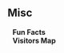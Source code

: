 ## Misc

<h4 style="margin:0 10px 0;">Fun Facts</h4>

<!-- - My nickname, *YOLO*, is a soramimi/mondegreen for *Yunlong*.
- I'm a Tech-otaku, ACGN enthusiast, J-Pop fan, and <a href="https://www.eaccwiki.com/wiki/Philosophy_of_e/acc" target="_blank">e/acc</a> proponent.
- I have a certain artistic foundation (10+ years of experience in painting). -->

<h4 style="margin:0 10px 0;">Visitors Map</h4>
<br>
<script type='text/javascript' id='clustrmaps' src='//cdn.clustrmaps.com/map_v2.js?cl=ffffff&w=a&t=n&d=mErswMtIf2K7G41Iql-K1paY9dnbAA1mf0bzUzgiHAs&co=87CEEB&cmo=FF69B4&cmn=FF1493&w=300'></script>

<style>
.tooltip {
  position: relative;
  display: inline-block;
}

.tooltip .tooltiptext {
  visibility: hidden;
  width: 50vw; 
  background-color: black;
  color: #fff;
  border-radius: 6px;
  padding: 5px 10px;

  position: absolute;
  z-index: 1;
  left: 50%;         
  transform: translateX(-50%); 
}

.tooltip:hover .tooltiptext {
  visibility: visible;
}
</style>
